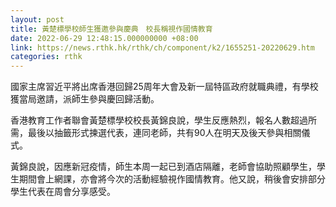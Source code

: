 ```yaml
---
layout: post
title: 黃楚標學校師生獲邀參與慶典　校長稱視作國情教育
date: 2022-06-29 12:48:15.000000000 +08:00
link: https://news.rthk.hk/rthk/ch/component/k2/1655251-20220629.htm
categories: rthk
---
```


國家主席習近平將出席香港回歸25周年大會及新一屆特區政府就職典禮，有學校獲當局邀請，派師生參與慶回歸活動。

香港教育工作者聯會黃楚標學校校長黃錦良說，學生反應熱烈，報名人數超過所需，最後以抽籤形式揀選代表，連同老師，共有90人在明天及後天參與相關儀式。

黃錦良說，因應新冠疫情，師生本周一起已到酒店隔離，老師會協助照顧學生，學生期間會上網課，亦會將今次的活動經驗視作國情教育。他又說，稍後會安排部分學生代表在周會分享感受。

